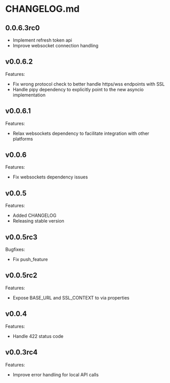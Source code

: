 # CHANGELOG.md

## 0.0.6.3rc0

  - Implement refresh token api
  - Improve websocket connection handling

## v0.0.6.2

Features:

  - Fix wrong protocol check to better handle https/wss endpoints with SSL
  - Handle pipy dependency to explicitly point to the new asyncio implementation


## v0.0.6.1

Features:

  - Relax websockets dependency to facilitate integration with other platforms

## v0.0.6

Features:

  - Fix websockets dependency issues

## v0.0.5

Features:

  - Added CHANGELOG
  - Releasing stable version

## v0.0.5rc3

Bugfixes:

  - Fix push_feature

## v0.0.5rc2

Features:

  - Expose BASE_URL and SSL_CONTEXT to via properties

## v0.0.4

Features:

  - Handle 422 status code

## v0.0.3rc4

Features:

  - Improve error handling for local API calls


